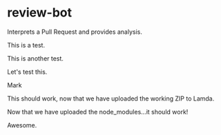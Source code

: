 # review-bot
Interprets a Pull Request and provides analysis.

This is a test.

This is another test.

Let's test this.

Mark

This should work, now that we have uploaded the working ZIP to Lamda.

Now that we have uploaded the node_modules...it should work!

Awesome.
